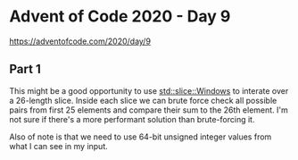 # Advent of Code 2020 - Day 9

https://adventofcode.com/2020/day/9

## Part 1

This might be a good opportunity to use [std::slice::Windows](https://doc.rust-lang.org/std/primitive.slice.html#method.windows) to interate over a 26-length slice. Inside each slice we can brute force check all possible pairs from first 25 elements and compare their sum to the 26th element. I'm not sure if there's a more performant solution than brute-forcing it.

Also of note is that we need to use 64-bit unsigned integer values from what I can see in my input.

